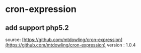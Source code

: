 # cron-expression
## add support php5.2 ##
source: [https://github.com/mtdowling/cron-expression](https://github.com/mtdowling/cron-expression) 
version : 1.0.4

